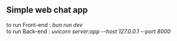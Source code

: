 ## Simple web chat app

to run Front-end : *bun run dev*
</br>
to run Back-end : *uvicorn server:app --host 127.0.0.1 --port 8000*
